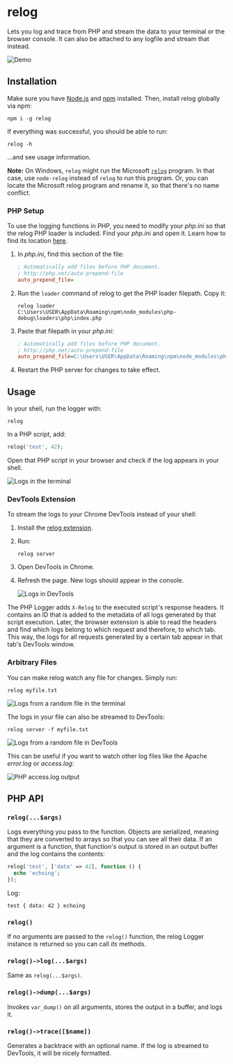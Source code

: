 # relog

Lets you log and trace from PHP and stream the data to your terminal or the browser console. It can also be attached to any logfile and stream that instead.

![Demo](docs/screen.png)

## Installation

Make sure you have [Node.js](https://nodejs.org/) and [npm](https://www.npmjs.com/) installed. Then, install relog globally via npm:

```
npm i -g relog
```

If everything was successful, you should be able to run:

```
relog -h
```

...and see usage information.

**Note:** On Windows, `relog` might run the Microsoft [`relog`](https://docs.microsoft.com/en-us/windows-server/administration/windows-commands/relog) program. In that case, use `node-relog` instead of `relog` to run this program. Or, you can locate the Microsoft relog program and rename it, so that there's no name conflict.

### PHP Setup

To use the logging functions in PHP, you need to modify your _php.ini_ so that the relog PHP loader is included. Find your _php.ini_ and open it. Learn how to find its location [here](https://stackoverflow.com/a/8684638/3130281).

1. In _php.ini_, find this section of the file:

    ```ini
    ; Automatically add files before PHP document.
    ; http://php.net/auto-prepend-file
    auto_prepend_file=
    ```

2. Run the `loader` command of relog to get the PHP loader filepath. Copy it:

    ```
    relog loader
    C:\Users\USER\AppData\Roaming\npm\node_modules\php-debug\loaders\php\index.php
    ```

3. Paste that filepath in your _php.ini_:

    ```ini
    ; Automatically add files before PHP document.
    ; http://php.net/auto-prepend-file
    auto_prepend_file=C:\Users\USER\AppData\Roaming\npm\node_modules\php-debug\loaders\php\index.php
    ```

4. Restart the PHP server for changes to take effect.

## Usage

In your shell, run the logger with:

```
relog
```

In a PHP script, add:

```php
relog('test', 42);
```

Open that PHP script in your browser and check if the log appears in your shell.

![Logs in the terminal](docs/gifs/terminal-log.gif)

### DevTools Extension

To stream the logs to your Chrome DevTools instead of your shell:

1. Install the [relog extension](https://chrome.google.com/webstore/detail/relog/pdnfjolnfbmlmncgkjphobojiglpcpic).

2. Run:

    ```
    relog server
    ```

3. Open DevTools in Chrome.

4. Refresh the page. New logs should appear in the console.

    ![Logs in DevTools](docs/gifs/php-log.gif)

The PHP Logger adds `X-Relog` to the executed script's response headers. It contains an ID that is added to the metadata of all logs generated by that script execution. Later, the browser extension is able to read the headers and find which logs belong to which request and therefore, to which tab. This way, the logs for all requests generated by a certain tab appear in that tab's DevTools window.

### Arbitrary Files

You can make relog watch any file for changes. Simply run:

```
relog myfile.txt
```

![Logs from a random file in the terminal](docs/gifs/file-terminal.gif)

The logs in your file can also be streamed to DevTools:

```
relog server -f myfile.txt
```

![Logs from a random file in DevTools](docs/gifs/file-devtools.gif)

This can be useful if you want to watch other log files like the Apache _error.log_ or _access.log_:

![PHP access.log output](docs/gifs/access-log.gif)

## PHP API

### `relog(...$args)`

Logs everything you pass to the function. Objects are serialized, meaning that they are converted to arrays so that you can see all their data. If an argument is a function, that function's output is stored in an output buffer and the log contains the contents:

```php
relog('test', ['data' => 42], function () {
  echo 'echoing';
});
```

Log:

```
test { data: 42 } echoing
```

### `relog()`

If no arguments are passed to the `relog()` function, the relog Logger instance is returned so you can call _its_ methods.

### `relog()->log(...$args)`

Same as `relog(...$args)`.

### `relog()->dump(...$args)`

Invokes `var_dump()` on all arguments, stores the output in a buffer, and logs it.

### `relog()->trace([$name])`

Generates a backtrace with an optional name. If the log is streamed to DevTools, it will be nicely formatted.
